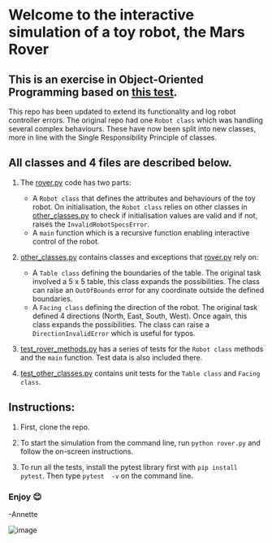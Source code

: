 # Welcome to the interactive simulation of a toy robot, the Mars Rover
## This is an exercise in Object-Oriented Programming based on [this test](https://joneaves.wordpress.com/2014/07/21/toy-robot-coding-test/).

This repo has been updated to extend its functionality and log robot controller errors. The original repo had one `Robot class` which was handling several complex behaviours. These have now been split into new classes, more in line with the Single Responsibility Principle of classes. 

## All classes and 4 files are described below. 

1. The <ins>rover.py</ins> code has two parts:
    - A `Robot class` that defines the attributes and behaviours of the toy robot. On initialisation, the `Robot class` relies on other classes in <ins>other_classes.py</ins> to check if initialisation values are valid and if not, raises the `InvalidRobotSpecsError`.
    - A `main` function which is a recursive function enabling interactive control of the robot.

2. <ins>other_classes.py</ins> contains classes and exceptions that <ins>rover.py</ins> rely on:
    - A `Table class` defining the boundaries of the table. The original task involved a 5 x 5 table, this class expands the possibilities. The class can raise an `OutOfBounds` error for any coordinate outside the defined boundaries.
    - A `Facing class` defining the direction of the robot. The original task defined 4 directions (North, East, South, West). Once again, this class expands the possibilities. The class can raise a `DirectionInvalidError` which is useful for typos. 

3. <ins>test_rover_methods.py</ins> has a series of tests for the `Robot class` methods and the `main` function. Test data is also included there. 

4. <ins>test_other_classes.py</ins> contains unit tests for the `Table class` and `Facing class`.


## Instructions:
1. First, clone the repo.

2. To start the simulation from the command line, run `python rover.py` and follow the on-screen instructions.

3. To run all the tests, install the pytest library first with `pip install pytest`. Then type `pytest  -v` on the command line.




### Enjoy 😊

-Annette

![image](https://github.com/user-attachments/assets/6cab5626-eb6c-4627-884d-13a2ae801e07)


